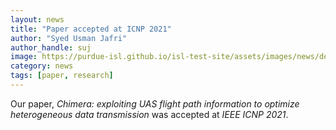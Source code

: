 ```yaml
---
layout: news
title: "Paper accepted at ICNP 2021"
author: "Syed Usman Jafri"
author_handle: suj
image: https://purdue-isl.github.io/isl-test-site/assets/images/news/default-news.png
category: news
tags: [paper, research]
---
```

Our paper, *Chimera: exploiting UAS flight path information to optimize heterogeneous data transmission* was accepted at *IEEE ICNP 2021*.